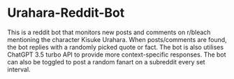 # Urahara-Reddit-Bot
This is a reddit bot that monitors new posts and comments on r/bleach mentioning the character Kisuke Urahara. When posts/comments are found, the bot replies with a randomly picked quote or fact. The bot is also utilises ChatGPT 3.5 turbo API to provide more context-specific responses. The bot can also be toggled to post a random fanart on a subreddit every set interval. 
